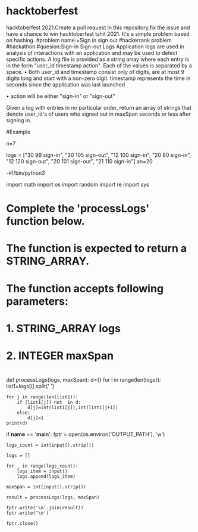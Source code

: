 # hacktoberfest
hacktoberfest 2021.Create a pull request in this repository,fix the issue and have a chance to win hacktoberfest tshit 2021.
It's a simple problem based on hashing.
#problem name:=Sign in sign out
#hackerrank problem
#hackathon
#quesion:Sign-in Sign-out Logs
Application logs are used in analysis of interactions
with an application and may be used to detect
specific actions.
A log file is provided as a string array where each
entry is in the form "user_id timestamp action". Each
of the values is separated by a space.
• Both user_id and timestamp consist only of digits,
are at most 9 digits long and start with a non-zero
digit.
timestamp represents the time in seconds since the
application was last launched

• action will be either "sign-in" or "sign-out"

Given a log with entries in no particular order,
return an array of strings that denote user_id's of
users who signed out in maxSpan seconds or less
after signing in.

#Example

n=7

logs = ["30 99 sign-in", "30 105 sign-out", "12 100
sign-in", "20 80 sign-in", "12 120 sign-out", "20 101
sign-out", "21 110 sign-in"]
an=20





-#!/bin/python3

import math
import os
import random
import re
import sys



#
# Complete the 'processLogs' function below.
#
# The function is expected to return a STRING_ARRAY.
# The function accepts following parameters:
#  1. STRING_ARRAY logs
#  2. INTEGER maxSpan
#

def processLogs(logs, maxSpan):
    d={}
    for i in range(len(logs)):
        list1=logs[i].split(' ')
        
    for j in range(len(list1)):
        if (list1[j]) not  in d:
            d[j]=int(list1[j]),int(list1[j+1])
        else:
            d[j]=1
    print(d)           

if __name__ == '__main__':
    fptr = open(os.environ['OUTPUT_PATH'], 'w')

    logs_count = int(input().strip())

    logs = []

    for _ in range(logs_count):
        logs_item = input()
        logs.append(logs_item)

    maxSpan = int(input().strip())

    result = processLogs(logs, maxSpan)

    fptr.write('\n'.join(result))
    fptr.write('\n')

    fptr.close()

